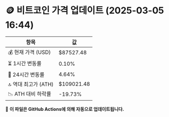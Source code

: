 # 🪙 비트코인 가격 업데이트 (2025-03-05 16:44)

| 항목                | 값 |
|--------------------|----------------|
| 💰 현재 가격 (USD) | $87527.48 |
| ⏳ 1시간 변동률    | 0.10% |
| 📆 24시간 변동률   | 4.64% |
| 🔝 역대 최고가 (ATH) | $109021.48 |
| 📉 ATH 대비 하락률 | -19.73% |

🔄 **이 파일은 GitHub Actions에 의해 자동으로 업데이트됩니다.**
